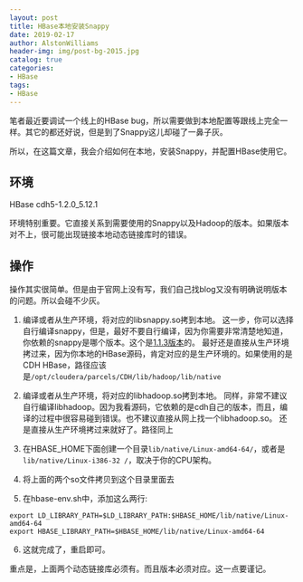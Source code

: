 ```yaml
---
layout: post
title: HBase本地安装Snappy
date: 2019-02-17
author: AlstonWilliams
header-img: img/post-bg-2015.jpg
catalog: true
categories:
- HBase
tags:
- HBase
---
```

笔者最近要调试一个线上的HBase bug，所以需要做到本地配置等跟线上完全一样。其它的都还好说，但是到了Snappy这儿却碰了一鼻子灰。

所以，在这篇文章，我会介绍如何在本地，安装Snappy，并配置HBase使用它。

## 环境

HBase cdh5-1.2.0_5.12.1

环境特别重要。它直接关系到需要使用的Snappy以及Hadoop的版本。如果版本对不上，很可能出现链接本地动态链接库时的错误。

## 操作

操作其实很简单。但是由于官网上没有写，我们自己找blog又没有明确说明版本的问题。所以会碰不少灰。

1. 编译或者从生产环境，将对应的libsnappy.so拷到本地。
这一步，你可以选择自行编译snappy，但是，最好不要自行编译，因为你需要非常清楚地知道，你依赖的snappy是哪个版本。这个是[1.1.3版本](https://github.com/google/snappy/releases/download/1.1.3/snappy-1.1.3.tar.gz)的。
最好还是直接从生产环境拷过来，因为你本地的HBase源码，肯定对应的是生产环境的。如果使用的是CDH HBase，路径应该是`/opt/cloudera/parcels/CDH/lib/hadoop/lib/native `

2. 编译或者从生产环境，将对应的libhadoop.so拷到本地。
同样，非常不建议自行编译libhadoop。因为我看源码，它依赖的是cdh自己的版本，而且，编译的过程中很容易碰到错误。也不建议直接从网上找一个libhadoop.so。
还是直接从生产环境拷过来就好了。路径同上

3. 在HBASE_HOME下面创建一个目录`lib/native/Linux-amd64-64/`，或者是`lib/native/Linux-i386-32 /`，取决于你的CPU架构。

4. 将上面的两个so文件拷贝到这个目录里面去

5. 在hbase-env.sh中，添加这么两行:
~~~
export LD_LIBRARY_PATH=$LD_LIBRARY_PATH:$HBASE_HOME/lib/native/Linux-amd64-64                                                                                              
export HBASE_LIBRARY_PATH=$HBASE_HOME/lib/native/Linux-amd64-64
~~~

6. 这就完成了，重启即可。

重点是，上面两个动态链接库必须有。而且版本必须对应。这一点要谨记。
